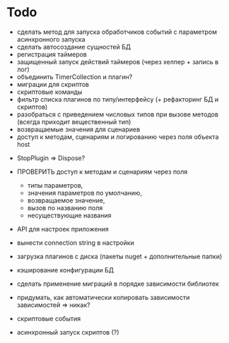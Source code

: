 ﻿# Todo

+ сделать метод для запуска обработчиков событий с параметром асинхронного запуска
+ сделать автосоздание сущностей БД
+ регистрация таймеров 
+ защищенный запуск действий таймеров (через хелпер + запись в лог)
+ объединить TimerCollection и плагин?
+ миграции для скриптов
+ скриптовые команды
+ фильтр списка плагинов по типу/интерфейсу (+ рефакторинг БД и скриптов)
+ разобраться с приведением числовых типов при вызове методов (всегда приходит вещественный тип)
+ возвращаемые значения для сценариев
+ доступ к методам, сценариям и логированию через поля объекта host

- StopPlugin => Dispose?

- ПРОВЕРИТЬ доступ к методам и сценариям через поля
  - типы параметров, 
  - значения параметров по умолчанию, 
  - возвращаемое значение, 
  - вызов по названию поля
  - несуществующие названия
- API для настроек приложения
- вынести connection string в настройки
- загрузка плагинов с диска (пакеты nuget + дополнительные папки)
- кэширование конфигурации БД
- сделать применение миграций в порядке зависимости библиотек
- придумать, как автоматически копировать зависимости зависимостей => никак?

- скриптовые события
- асинхронный запуск скриптов (?)
